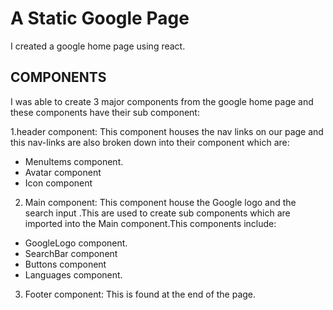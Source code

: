 # A Static Google Page

I created a google home page using react.

## COMPONENTS

I was able to create 3 major components from the google home page and these components have their sub component:

1.header component: This component houses the nav links on our page and this nav-links are also broken down into their component which are:

- MenuItems component.
- Avatar component
- Icon component

2. Main component: This component house the Google logo and the search input .This are used to create sub components which are imported into the Main component.This components include:

- GoogleLogo component.
- SearchBar component
- Buttons component
- Languages component.

3. Footer component: This is found at the end of the page.
